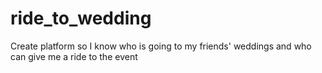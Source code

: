 ride_to_wedding
===============

Create platform so I know who is going to my friends' weddings and who can give me a ride to the event
